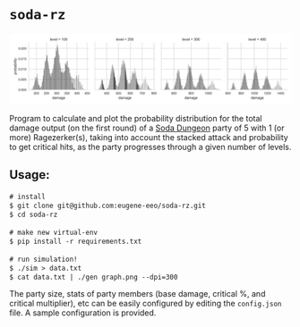 # `soda-rz`

<img src='graph.png'/>

Program to calculate and plot the probability distribution for
the total damage output (on the first round) of a [Soda Dungeon](http://sodadungeon.com)
party of 5 with 1 (or more) Ragezerker(s), taking into account the
stacked attack and probability to get critical hits, as the party
progresses through a given number of levels.

## Usage:

```
# install
$ git clone git@github.com:eugene-eeo/soda-rz.git
$ cd soda-rz

# make new virtual-env
$ pip install -r requirements.txt

# run simulation!
$ ./sim > data.txt
$ cat data.txt | ./gen graph.png --dpi=300
```

The party size, stats of party members (base damage, critical %,
and critical multiplier), etc can be easily configured by editing
the `config.json` file. A sample configuration is provided.
